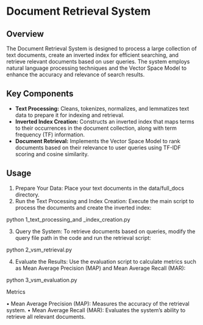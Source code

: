 # Document Retrieval System

## Overview
The Document Retrieval System is designed to process a large collection of text documents, create an inverted index for efficient searching, and retrieve relevant documents based on user queries. The system employs natural language processing techniques and the Vector Space Model to enhance the accuracy and relevance of search results.

## Key Components
- **Text Processing:** Cleans, tokenizes, normalizes, and lemmatizes text data to prepare it for indexing and retrieval.
- **Inverted Index Creation:** Constructs an inverted index that maps terms to their occurrences in the document collection, along with term frequency (TF) information.
- **Document Retrieval:** Implements the Vector Space Model to rank documents based on their relevance to user queries using TF-IDF scoring and cosine similarity.

## Usage
1.	Prepare Your Data:
Place your text documents in the data/full_docs directory.
2.	Run the Text Processing and Index Creation:
Execute the main script to process the documents and create the inverted index:

python 1_text_processing_and _index_creation.py

3.	Query the System:
To retrieve documents based on queries, modify the query file path in the code and run the retrieval script:

python 2_vsm_retrieval.py

4.	Evaluate the Results:
Use the evaluation script to calculate metrics such as Mean Average Precision (MAP) and Mean Average Recall (MAR):

python 3_vsm_evaluation.py

Metrics

•	Mean Average Precision (MAP): Measures the accuracy of the retrieval system.
•	Mean Average Recall (MAR): Evaluates the system’s ability to retrieve all relevant documents.
